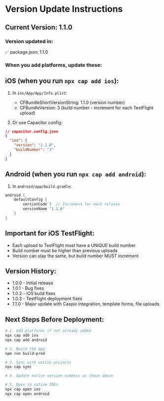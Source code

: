 # Version Update Instructions

## Current Version: 1.1.0

### Version updated in:
✅ package.json: 1.1.0

### When you add platforms, update these:

## iOS (when you run `npx cap add ios`):
1. In `ios/App/App/Info.plist`:
   - CFBundleShortVersionString: 1.1.0 (version number)
   - CFBundleVersion: 3 (build number - increment for each TestFlight upload)

2. Or use Capacitor config:
```json
// capacitor.config.json
{
  "ios": {
    "version": "1.1.0",
    "buildNumber": "3"
  }
}
```

## Android (when you run `npx cap add android`):
1. In `android/app/build.gradle`:
```gradle
android {
    defaultConfig {
        versionCode 3  // Increment for each release
        versionName "1.1.0"
    }
}
```

## Important for iOS TestFlight:
- Each upload to TestFlight must have a UNIQUE build number
- Build number must be higher than previous uploads
- Version can stay the same, but build number MUST increment

## Version History:
- 1.0.0 - Initial release
- 1.0.1 - Bug fixes
- 1.0.2 - iOS build fixes
- 1.0.3 - TestFlight deployment fixes
- 1.1.0 - Major update with Caspio integration, template forms, file uploads

## Next Steps Before Deployment:
```bash
# 1. Add platforms if not already added
npx cap add ios
npx cap add android

# 2. Build the app
npm run build:prod

# 3. Sync with native projects
npx cap sync

# 4. Update native version numbers as shown above

# 5. Open in native IDEs
npx cap open ios
npx cap open android
```